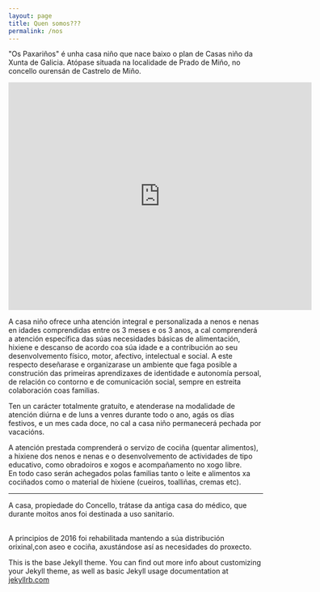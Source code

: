 ```yaml
---
layout: page
title: Quen somos???
permalink: /nos
---
```

"Os Paxariños" é unha casa niño que nace baixo o plan de Casas niño da Xunta de Galicia. Atópase situada na localidade de Prado de Miño, no concello ourensán de Castrelo de Miño.<br>


<iframe src="https://www.google.com/maps/embed?pb=!1m18!1m12!1m3!1d1474.973949667828!2d-8.057107192752396!3d42.322309996102405!2m3!1f0!2f0!3f0!3m2!1i1024!2i768!4f13.1!3m3!1m2!1s0xd2ff4235d0a8277%3A0x7c44e3314e0c11a0!2sLugar+Prado%2C+11%2C+32430%2C+Ourense!5e0!3m2!1ses!2ses!4v1489060676934" width="600" height="450" frameborder="0" style="border:0" allowfullscreen></iframe><br>

A casa niño ofrece unha atención integral e personalizada a nenos e nenas en idades comprendidas entre os 3 meses e os 3 anos, a cal comprenderá a atención específica das súas necesidades básicas de alimentación, hixiene e descanso de acordo coa súa idade e a contribución ao seu desenvolvemento físico, motor, afectivo, intelectual e social. A este respecto deseñarase e organizarase un ambiente que faga posible a construción das primeiras aprendizaxes de identidade e autonomía persoal,
 de relación co contorno e de comunicación social, sempre en estreita colaboración coas familias.

Ten un carácter totalmente gratuíto, e atenderase na modalidade de atención diúrna e de luns a venres durante todo o ano, agás os días festivos, e un mes cada doce, no cal a casa niño permanecerá pechada por vacacións.

A atención prestada comprenderá o servizo de cociña (quentar alimentos), a hixiene dos nenos e nenas e o desenvolvemento de actividades de tipo educativo, como obradoiros e xogos e acompañamento no xogo libre.<br> En todo caso serán achegados polas familias tanto o leite e alimentos xa cociñados como o material de hixiene (cueiros, toalliñas, cremas etc).

--------------------------------------------------------------------------------------------------------------------------------
A casa, propiedade do Concello, trátase da antiga casa do médico, que durante moitos anos foi destinada a uso sanitario.<br><br>

A principios de 2016 foi rehabilitada mantendo a súa distribución orixinal,con aseo e cociña, axustándose así as necesidades do proxecto.










This is the base Jekyll theme. You can find out more info about customizing your Jekyll theme, as well as basic Jekyll usage documentation at [jekyllrb.com](http://jekyllrb.com/)